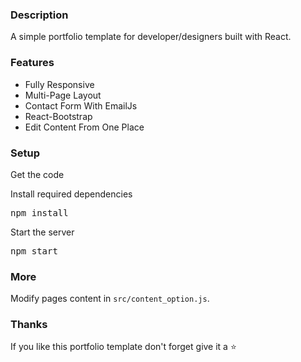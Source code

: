 ### Description

A simple portfolio template for developer/designers built with React.

### Features

- Fully Responsive
- Multi-Page Layout
- Contact Form With EmailJs
- React-Bootstrap
- Edit Content From One Place

### Setup

Get the code

Install required dependencies

<pre>npm install</pre>

Start the server

<pre>npm start</pre>

### More

Modify pages content in `src/content_option.js`.

### Thanks

If you like this portfolio template don't forget give it a ⭐
